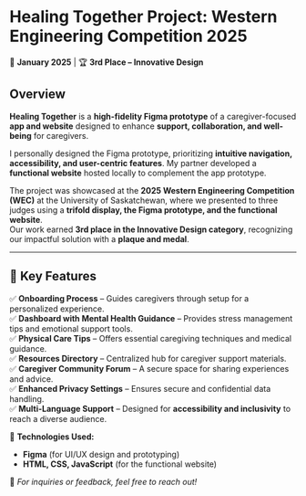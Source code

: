 # Healing Together Project: Western Engineering Competition 2025  

📅 **January 2025** | 🏆 **3rd Place – Innovative Design**  

## Overview  
**Healing Together** is a **high-fidelity Figma prototype** of a caregiver-focused **app and website** designed to enhance **support, collaboration, and well-being** for caregivers.  

I personally designed the Figma prototype, prioritizing **intuitive navigation, accessibility, and user-centric features**. My partner developed a **functional website** hosted locally to complement the app prototype.  

The project was showcased at the **2025 Western Engineering Competition (WEC)** at the University of Saskatchewan, where we presented to three judges using a **trifold display, the Figma prototype, and the functional website**.  
Our work earned **3rd place in the Innovative Design category**, recognizing our impactful solution with a **plaque and medal**.  

---

## 🚀 Key Features  
✅ **Onboarding Process** – Guides caregivers through setup for a personalized experience.  
✅ **Dashboard with Mental Health Guidance** – Provides stress management tips and emotional support tools.  
✅ **Physical Care Tips** – Offers essential caregiving techniques and medical guidance.  
✅ **Resources Directory** – Centralized hub for caregiver support materials.  
✅ **Caregiver Community Forum** – A secure space for sharing experiences and advice.  
✅ **Enhanced Privacy Settings** – Ensures secure and confidential data handling.  
✅ **Multi-Language Support** – Designed for **accessibility and inclusivity** to reach a diverse audience.  

📌 **Technologies Used:**  
- **Figma** (for UI/UX design and prototyping)  
- **HTML, CSS, JavaScript** (for the functional website)  

📢 *For inquiries or feedback, feel free to reach out!*  
